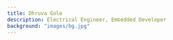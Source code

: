 ```yaml
---
title: Dhruva Gole
description: Electrical Engineer, Embedded Developer
background: "images/bg.jpg"
---
```

